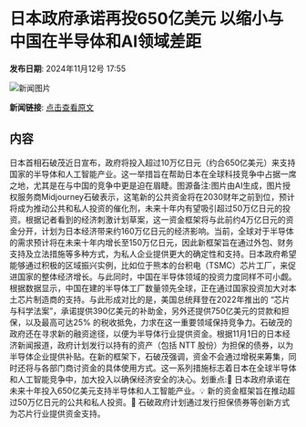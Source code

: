 # ​日本政府承诺再投650亿美元 以缩小与中国在半导体和AI领域差距

**发布日期**: 2024年11月12号 17:55

![新闻图片](https://pic.chinaz.com/picmap/202308091546512360_0.jpg)

**新闻链接**: [点击查看原文](https://www.aibase.com/zh/news/13179)

## 内容

日本首相石破茂近日宣布，政府将投入超过10万亿日元（约合650亿美元）来支持国家的半导体和人工智能产业。这一举措旨在帮助日本在全球科技竞争中占据一席之地，尤其是在与中国的竞争中更是迫在眉睫。图源备注:图片由AI生成，图片授权服务商Midjourney石破表示，这笔新的公共资金将在2030财年之前到位，预计将成为推动公共和私人投资的催化剂，未来十年内有望吸引超过50万亿日元的投资。根据记者看到的经济刺激计划草案，这一资金框架将与此前约4万亿日元的资金分开，计划为日本经济带来约160万亿日元的经济影响。当前，全球对于半导体的需求预计将在未来十年内增长至150万亿日元，因此新框架旨在通过外包、财务支持及立法措施等多种方式，为私人企业提供更大的确定性和支持。日本政府希望能够通过积极的区域振兴实例，比如位于熊本的台积电（TSMC）芯片工厂，来促进国家的整体经济增长。与此同时，中国在半导体领域的投资力度同样不可小觑。根据数据显示，中国在建的半导体工厂数量领先全球，正在通过国家投资加大对本土芯片制造商的支持。与此形成对比的是，美国总统拜登在2022年推出的 “芯片与科学法案”，承诺提供390亿美元的补助金，另外还提供750亿美元的贷款和担保，以及最高可达25% 的税收抵免，力求在这一重要领域保持竞争力。石破茂的政府还在寻求新的融资途径，以便为半导体行业提供资金。根据11月1日的日本经济新闻报道，政府计划发行以持有的资产（包括 NTT 股份）为担保的债券，以为半导体企业提供补贴。在新的框架下，石破茂强调，资金不会通过增税来筹集，同时还将与各部门商讨资金的具体使用方式。这一系列措施标志着日本在全球半导体和人工智能竞争中，加大投入以确保经济安全的决心。划重点:🌟 日本政府承诺在未来十年投入650亿美元支持半导体和人工智能产业。💡 新的资金框架旨在推动超过50万亿日元的公共和私人投资。🚀 石破政府计划通过发行担保债券等创新方式为芯片行业提供资金支持。
